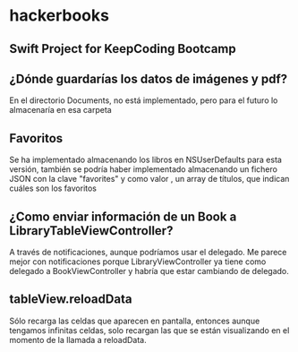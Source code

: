 # hackerbooks

## Swift Project for KeepCoding Bootcamp

## ¿Dónde guardarías los datos de imágenes y pdf?


En el directorio Documents, no está implementado, pero para el futuro lo almacenaría en esa carpeta


## Favoritos

Se ha implementado almacenando los libros en NSUserDefaults para esta versión, también se podría haber implementado 
almacenando un fichero JSON con la clave "favorites" y como valor  , un array de títulos, que indican cuáles son los favoritos


## ¿Como enviar información de un Book a LibraryTableViewController?


A través de notificaciones, aunque podríamos usar el delegado.
Me parece mejor con notificaciones porque LibraryViewController ya tiene como delegado a BookViewController y habría
que estar cambiando de delegado.

## tableView.reloadData


Sólo recarga las celdas que aparecen en pantalla, entonces aunque tengamos infinitas celdas, solo recargan las que se 
están visualizando en el momento de la llamada a reloadData.


